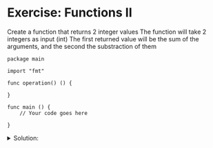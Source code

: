 # Exercise: Functions II

Create a function that returns 2 integer values
The function will take 2 integers as input (int)
The first returned value will be the sum of the arguments, and the second the substraction of them


```golang
package main

import "fmt"

func operation() () {
	
}

func main () {
	// Your code goes here
	
}

```

<details>
<summary> Solution: </summary>

```golang
package main

import "fmt"

func operation(x, y int) (int, int) {
	var sum, substraction int
	sum = x + y
	substraction = x - y 
	return sum, substraction
}

func main () {
	// Your code goes here
	sum, subs := operation(10,5)
	fmt.Println(sum, subs)
}

```

</details>
